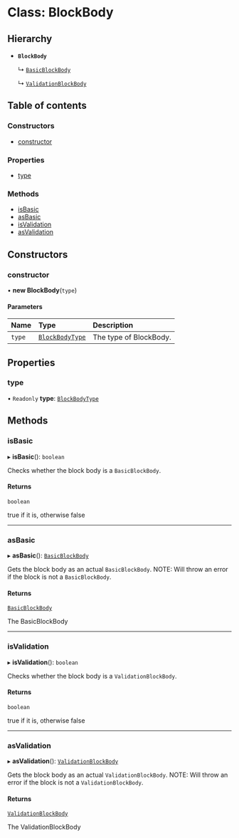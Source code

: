 # Class: BlockBody

## Hierarchy

- **`BlockBody`**

  ↳ [`BasicBlockBody`](BasicBlockBody.md)

  ↳ [`ValidationBlockBody`](ValidationBlockBody.md)

## Table of contents

### Constructors

- [constructor](BlockBody.md#constructor)

### Properties

- [type](BlockBody.md#type)

### Methods

- [isBasic](BlockBody.md#isbasic)
- [asBasic](BlockBody.md#asbasic)
- [isValidation](BlockBody.md#isvalidation)
- [asValidation](BlockBody.md#asvalidation)

## Constructors

### constructor

• **new BlockBody**(`type`)

#### Parameters

| Name | Type | Description |
| :------ | :------ | :------ |
| `type` | [`BlockBodyType`](../enums/BlockBodyType.md) | The type of BlockBody. |

## Properties

### type

• `Readonly` **type**: [`BlockBodyType`](../enums/BlockBodyType.md)

## Methods

### isBasic

▸ **isBasic**(): `boolean`

Checks whether the block body is a `BasicBlockBody`.

#### Returns

`boolean`

true if it is, otherwise false

___

### asBasic

▸ **asBasic**(): [`BasicBlockBody`](BasicBlockBody.md)

Gets the block body as an actual `BasicBlockBody`.
NOTE: Will throw an error if the block is not a `BasicBlockBody`.

#### Returns

[`BasicBlockBody`](BasicBlockBody.md)

The BasicBlockBody

___

### isValidation

▸ **isValidation**(): `boolean`

Checks whether the block body is a `ValidationBlockBody`.

#### Returns

`boolean`

true if it is, otherwise false

___

### asValidation

▸ **asValidation**(): [`ValidationBlockBody`](ValidationBlockBody.md)

Gets the block body as an actual `ValidationBlockBody`.
NOTE: Will throw an error if the block is not a `ValidationBlockBody`.

#### Returns

[`ValidationBlockBody`](ValidationBlockBody.md)

The ValidationBlockBody
